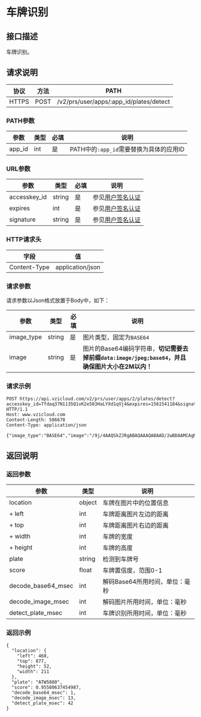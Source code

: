 # 车牌识别

## 接口描述

车牌识别。

## 请求说明

协议 | 方法 | PATH 
---|---|---
HTTPS | POST | /v2/prs/user/apps/:app_id/plates/detect

### PATH参数

参数 | 类型 | 必填 | 说明
---|---|---|---
app_id | int | 是 | PATH中的`:app_id`需要替换为具体的应用ID

### URL参数

参数 | 类型 | 必填 | 说明
---|---|---|---
accesskey_id | string | 是 | 参见[用户签名认证](/SIGNATURE.md)
expires | int | 是 | 参见[用户签名认证](/SIGNATURE.md)
signature | string | 是 | 参见[用户签名认证](/SIGNATURE.md)

### HTTP请求头

字段 | 值
---|---
Content-Type | application/json

### 请求参数

请求参数以Json格式放置于Body中，如下：

参数 | 类型 | 必填 | 说明 
---|---|---|---
image_type | string | 是 | 图片类型，固定为`BASE64`
image | string | 是 | 图片的Base64编码字符串，**切记需要去掉前缀`data:image/jpeg;base64`，并且确保图片大小在2M以内！**

### 请求示例

```
POST https://api.vzicloud.com/v2/prs/user/apps/2/plates/detect?accesskey_id=7fdaq37N1135Q1vK2e503HaLYXd1qVj4&expires=1561541184&signature=mF28sM7%2Fv5arqt4gRO7XLipdKDM%3D HTTP/1.1
Host: www.vzicloud.com
Content-Length: 586678
Content-Type: application/json

{"image_type":"BASE64","image":"/9j/4AAQSkZJRgABAQAAAQABAAD/2wBDAAMCAgMCAgMDAw..."}
```

## 返回说明

### 返回参数

参数 | 类型 | 说明
---|---|---
location | object | 车牌在图片中的位置信息
+ left | int | 车牌距离图片左边的距离
+ top | int | 车牌距离图片右边的距离
+ width | int | 车牌的宽度
+ height | int | 车牌的高度
plate | string | 检测到车牌号
score | float | 车牌置信度，范围0-1
decode_base64_msec | int | 解码Base64所用时间，单位：毫秒
decode_image_msec | int | 解码图片所用时间，单位：毫秒
detect_plate_msec | int | 车牌识别所用时间，单位：毫秒

### 返回示例

```
{
  "location": {
    "left": 468,
    "top": 877,
    "height": 52,
    "width": 211
  },
  "plate": "ATW5880",
  "score": 0.95580637454987,
  "decode_base64_msec": 1,
  "decode_image_msec": 13,
  "detect_plate_msec": 42
}
```